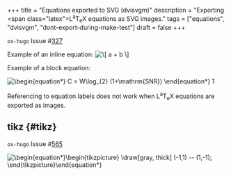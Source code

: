 +++
title = "Equations exported to SVG (dvisvgm)"
description = "Exporting <span class=\"latex\">L<sup>a</sup>T<sub>e</sub>X</span> equations as SVG images."
tags = ["equations", "dvisvgm", "dont-export-during-make-test"]
draft = false
+++

`ox-hugo` Issue #[327](https://github.com/kaushalmodi/ox-hugo/issues/327)

Example of an inline equation: <img src="/ltximg/all-posts_ceee782e7b4ae762ba5504ce2f6f7515c733c34c.svg" alt="\[ a + b \]" class="org-svg" />

Example of a block equation:


<div class="equation-container">
<span class="equation">
<img src="/ltximg/all-posts_bfe9e5d17c9e7a6e0fb64dba06c0d3466b8d9542.svg" alt="\begin{equation*}
C = W\log_{2} (1+\mathrm{SNR})
\end{equation*}
" class="org-svg" />
</span>
<span class="equation-label">
1
</span>
</div>

<div class="note">

Referencing to equation labels does not work when <span class="latex">L<sup>a</sup>T<sub>e</sub>X</span>
equations are exported as images.

</div>


## tikz {#tikz}

`ox-hugo` Issue #[565](https://github.com/kaushalmodi/ox-hugo/issues/565)


<div class="equation-container">
<span class="equation">
<img src="/ltximg/all-posts_883cc123fe80ef810c1787b4c684be98b48dae22.svg" alt="\begin{equation*}\begin{tikzpicture}
  \draw[gray, thick] (-1,1) -- (1,-1);
\end{tikzpicture}\end{equation*}" class="org-svg" />
</span>
</div>
